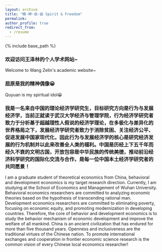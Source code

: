 ```yaml
---
layout: archive
title: "精·神·自·由 Spirit & Freedom"
permalink: 
author_profile: true
redirect_from:
  - /resume
---
```


{% include base_path %}

### 欢迎访问王泽林的个人学术网站~

Welcome to Wang Zelin's academic website~ 

### 屈原是我的精神偶像😀

Quyuan is my spiritual idol😀

### 我是一名来自中国的理论经济学研究生，目标研究方向是行为与发展经济学，当前正就读于武汉大学经济与管理学院，行为经济学研究者致力于分析基于超越理性人假说的经济学理论，在多极化与差异化的世界格局之下，发展经济学研究者致力于消除贫困、关注经济公平、促进发展中国家现代化，因此行为与发展经济学的核心是研究经济发展的行为机制并以此来改善全人类的福利。中国是历经上下五千年而经久不衰的文明古国，开放包容是中华民族的传统美德，推动前沿经济科学研究的国际化交流与合作，是每一位中国本土经济学研究者的共同愿景！

I am a graduate student of theoretical economics from China, behavioral and development economics is my target research direction. Currently, I am studying at the School of Economics and Management of Wuhan University. Behavioral economics researchers are committed to analyzing economic theories based on the hypothesis of transcending rational man. Development economics researchers are committed to eliminating poverty, focusing on economic equity, and promoting modernization in developing countries. Therefore, the core of behavior and development economics is to study the behavior mechanism of economic development and improve the welfare of all mankind. China is an ancient civilization that has endured for more than five thousand years. Openness and inclusiveness are the traditional virtues of the Chinese nation. To promote international exchanges and cooperation in frontier economic science research is the common vision of every Chinese local economics researcher!
